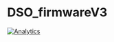 DSO_firmwareV3
==============



[![Analytics](https://ga-beacon.appspot.com/UA-46589105-3/DSO_firmwareV3)](https://github.com/igrigorik/ga-beacon)
